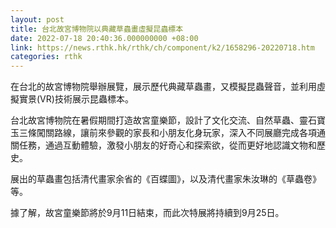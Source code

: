 ```yaml
---
layout: post
title: 台北故宮博物院以典藏草蟲畫虛擬昆蟲標本
date: 2022-07-18 20:40:36.000000000 +08:00
link: https://news.rthk.hk/rthk/ch/component/k2/1658296-20220718.htm
categories: rthk
---
```


在台北的故宮博物院舉辦展覽，展示歷代典藏草蟲畫，又模擬昆蟲聲音，並利用虛擬實景(VR)技術展示昆蟲標本。

台北故宮博物院在暑假期間打造故宮童樂節，設計了文化交流、自然草蟲、靈石寶玉三條闖關路線，讓前來參觀的家長和小朋友化身玩家，深入不同展廳完成各項通關任務，通過互動體驗，激發小朋友的好奇心和探索欲，從而更好地認識文物和歷史。

展出的草蟲畫包括清代畫家余省的《百蝶圖》，以及清代畫家朱汝琳的《草蟲卷》等。

據了解，故宮童樂節將於9月11日結束，而此次特展將持續到9月25日。
